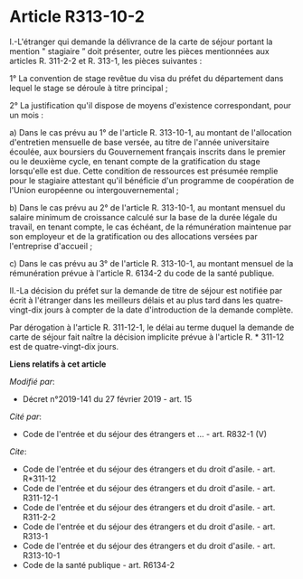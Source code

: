 # Article R313-10-2

I.-L'étranger qui demande la délivrance de la carte de séjour portant la mention " stagiaire ” doit présenter, outre les
pièces mentionnées aux articles R. 311-2-2 et R. 313-1, les pièces suivantes : 

1° La convention de stage revêtue du visa du préfet du département dans lequel le stage se déroule à titre principal ; 

2° La justification qu'il dispose de moyens d'existence correspondant, pour un mois : 

a) Dans le cas prévu au 1° de l'article R. 313-10-1, au montant de l'allocation d'entretien mensuelle de base versée, au
titre de l'année universitaire écoulée, aux boursiers du Gouvernement français inscrits dans le premier ou le deuxième cycle,
en tenant compte de la gratification du stage lorsqu'elle est due. Cette condition de ressources est présumée remplie pour le
stagiaire attestant qu'il bénéficie d'un programme de coopération de l'Union européenne ou intergouvernemental ; 

b) Dans le cas prévu au 2° de l'article R. 313-10-1, au montant mensuel du salaire minimum de croissance calculé sur la base
de la durée légale du travail, en tenant compte, le cas échéant, de la rémunération maintenue par son employeur et de la
gratification ou des allocations versées par l'entreprise d'accueil ; 

c) Dans le cas prévu au 3° de l'article R. 313-10-1, au montant mensuel de la rémunération prévue à l'article R. 6134-2 du
code de la santé publique. 

II.-La décision du préfet sur la demande de titre de séjour est notifiée par écrit à l'étranger dans les meilleurs délais et
au plus tard dans les quatre-vingt-dix jours à compter de la date d'introduction de la demande complète. 

Par dérogation à l'article R. 311-12-1, le délai au terme duquel la demande de carte de séjour fait naître la décision
implicite prévue à l'article R. * 311-12 est de quatre-vingt-dix jours.

**Liens relatifs à cet article**

_Modifié par_:

  - Décret n°2019-141 du 27 février 2019 - art. 15

_Cité par_:

  - Code de l'entrée et du séjour des étrangers et ... - art. R832-1 (V)

_Cite_:

  - Code de l'entrée et du séjour des étrangers et du droit d'asile. - art. R*311-12
  - Code de l'entrée et du séjour des étrangers et du droit d'asile. - art. R311-12-1
  - Code de l'entrée et du séjour des étrangers et du droit d'asile. - art. R311-2-2
  - Code de l'entrée et du séjour des étrangers et du droit d'asile. - art. R313-1
  - Code de l'entrée et du séjour des étrangers et du droit d'asile. - art. R313-10-1
  - Code de la santé publique - art. R6134-2
